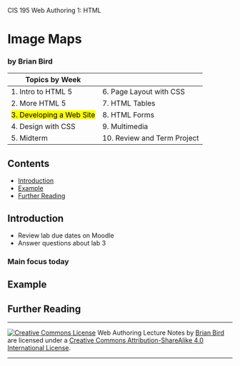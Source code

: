 CIS 195 Web Authoring 1: HTML 

# Image Maps

### by Brian Bird



| Topics by Week           |                             |
| ------------------------ | --------------------------- |
| 1. Intro to HTML 5       | 6. Page Layout with CSS |
| 2. More HTML 5           | 7. HTML Tables              |
| <mark>3. Developing a Web Site</mark> | 8. HTML Forms               |
| 4. Design with CSS       | 9. Multimedia               |
| 5. Midterm | 10. Review and Term Project |

Contents
--------

-   [Introduction](#topic1)
-   [Example](#topic7)
-   [Further Reading](#topic8)


Introduction
------------

-   Review lab due dates on Moodle
-   Answer questions about lab 3

### Main focus today



Example
-------

Further Reading
---------------



------

[![Creative Commons License](https://i.creativecommons.org/l/by-sa/4.0/88x31.png)](http://creativecommons.org/licenses/by-sa/4.0/) Web Authoring Lecture Notes by [Brian Bird](https://profbird.online) are licensed under a [Creative Commons Attribution-ShareAlike 4.0 International License](http://creativecommons.org/licenses/by-sa/4.0/). 

------------